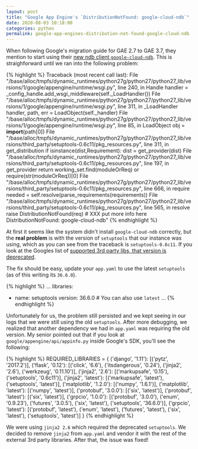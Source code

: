 ```yaml
---
layout: post
title: "Google App Engine's `DistributionNotFound: google-cloud-ndb`"
date: 2020-08-03 10:18:00
categories: python
permalink: google-app-engines-distribution-not-found-google-cloud-ndb
---
```


When following Google's migration guide for GAE 2.7 to GAE 3.7, they mention to start using their [new ndb client `google-cloud-ndb`](https://cloud.google.com/appengine/docs/standard/python/migrate-to-python3/migrate-to-cloud-ndb). This is straighforward until we ran into the following problem:

{% highlight %}
Traceback (most recent call last):
  File "/base/alloc/tmpfs/dynamic_runtimes/python27g/python27/python27_lib/versions/1/google/appengine/runtime/wsgi.py", line 240, in Handle
    handler = _config_handle.add_wsgi_middleware(self._LoadHandler())
  File "/base/alloc/tmpfs/dynamic_runtimes/python27g/python27/python27_lib/versions/1/google/appengine/runtime/wsgi.py", line 311, in _LoadHandler
    handler, path, err = LoadObject(self._handler)
  File "/base/alloc/tmpfs/dynamic_runtimes/python27g/python27/python27_lib/versions/1/google/appengine/runtime/wsgi.py", line 85, in LoadObject
    obj = __import__(path[0])
  File "/base/alloc/tmpfs/dynamic_runtimes/python27g/python27/python27_lib/versions/third_party/setuptools-0.6c11/pkg_resources.py", line 311, in get_distribution
    if isinstance(dist,Requirement): dist = get_provider(dist)
  File "/base/alloc/tmpfs/dynamic_runtimes/python27g/python27/python27_lib/versions/third_party/setuptools-0.6c11/pkg_resources.py", line 197, in get_provider
    return working_set.find(moduleOrReq) or require(str(moduleOrReq))[0]
  File "/base/alloc/tmpfs/dynamic_runtimes/python27g/python27/python27_lib/versions/third_party/setuptools-0.6c11/pkg_resources.py", line 666, in require
    needed = self.resolve(parse_requirements(requirements))
  File "/base/alloc/tmpfs/dynamic_runtimes/python27g/python27/python27_lib/versions/third_party/setuptools-0.6c11/pkg_resources.py", line 565, in resolve
    raise DistributionNotFound(req)  # XXX put more info here
DistributionNotFound: google-cloud-ndb"
{% endhighlight %}

At first it seems like the system didn't install `google-cloud-ndb` correctly, but the **real problem** is with the version of `setuptools` that our instance was using, which as you can see from the traceback is `setuptools-0.6c11`. If you look at the Googles list of [supported 3rd party libs, that version is deprecated](https://cloud.google.com/appengine/docs/standard/python/tools/built-in-libraries-27).


The fix should be easy, update your `app.yaml` to use the latest `setuptools` (as of this writing its `36.6.0`).

{% highlight %}
...
libraries:
- name: setuptools
  version: 36.6.0 # You can also use `latest`
...
{% endhighlight %}


Unfortunately for us, the problem still persisted and we kept seeing in our logs that we were still using the old `setuptools`. After more debugging, we realized that another dependency we had in `app.yaml` was requiring the old version. My senior pointed out that if you look at `google/appengine/api/appinfo.py` inside Google's SDK, you'll see the following:

{% highlight %}
REQUIRED_LIBRARIES = {
    ('django', '1.11'): [('pytz', '2017.2')],
    ('flask', '0.12'): [('click', '6.6'), ('itsdangerous', '0.24'),
                        ('jinja2', '2.6'), ('werkzeug', '0.11.10')],
    ('jinja2', '2.6'): [('markupsafe', '0.15'), ('setuptools', '0.6c11')],
    ('jinja2', 'latest'): [('markupsafe', 'latest'), ('setuptools', 'latest')],
    ('matplotlib', '1.2.0'): [('numpy', '1.6.1')],
    ('matplotlib', 'latest'): [('numpy', 'latest')],
    ('protobuf', '3.0.0'): [('six', 'latest')],
    ('protobuf', 'latest'): [('six', 'latest')],
    ('grpcio', '1.0.0'): [('protobuf', '3.0.0'), ('enum', '0.9.23'),
                          ('futures', '3.0.5'), ('six', 'latest'),
                          ('setuptools', '36.6.0')],
    ('grpcio', 'latest'): [('protobuf', 'latest'), ('enum', 'latest'),
                           ('futures', 'latest'), ('six', 'latest'),
                           ('setuptools', 'latest')]
}
{% endhighlight %}

We were using `jinja2 2.6` which required the deprecated `setuptools`. We decided to remove `jinja2` from `app.yaml` and vendor it with the rest of the external 3rd party libraries. After that, the issue was fixed!
